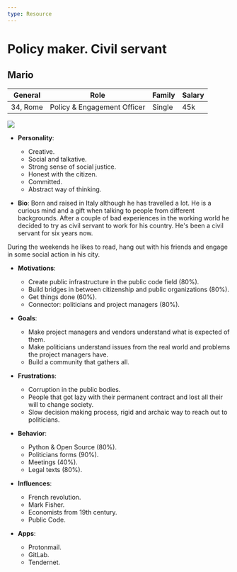 ```yaml
---
type: Resource
---
```


# Policy maker. Civil servant

## Mario

| General                                  | Role | Family |  Salary   |
| ------------------------------------- | ---------------------------------- | -------- | --- |
| 34, Rome | Policy & Engagement Officer                                | Single    |   45k  |

![](https://images.unsplash.com/photo-1605462863863-10d9e47e15ee?ixlib=rb-1.2.1&ixid=MnwxMjA3fDB8MHxwaG90by1wYWdlfHx8fGVufDB8fHx8&auto=format&fit=crop&w=3870&q=80)

* **Personality**:
    * Creative.
    * Social and talkative.
    * Strong sense of social justice.
    * Honest with the citizen.
    * Committed.
    * Abstract way of thinking.

* **Bio**:
Born and raised in Italy although he has travelled a lot. He is a curious mind and a gift when talking to people from different backgrounds. After a couple of bad experiences in the working world he decided to try as civil servant to work for his country. He's been a civil servant for six years now.

During the weekends he likes to read, hang out with his friends and engage in some social action in his city.

* **Motivations**:
    * Create public infrastructure in the public code field (80%).
    * Build bridges in between citizenship and public organizations (80%).
    * Get things done (60%).
    * Connector: politicians and project managers (80%).

* **Goals**:
    * Make project managers and vendors understand what is expected of them.
    * Make politicians understand issues from the real world and problems the project managers have.
    * Build a community that gathers all.

* **Frustrations**:
    * Corruption in the public bodies.
    * People that got lazy with their permanent contract and lost all their will to change society.
    * Slow decision making process, rigid and archaic way to reach out to politicians.

* **Behavior**:
    * Python & Open Source (80%).
    * Politicians forms (90%).
    * Meetings (40%).
    * Legal texts (80%).

* **Influences**:
    * French revolution.
    * Mark Fisher.
    * Economists from 19th century.
    * Public Code.

* **Apps**:
    * Protonmail.
    * GitLab.
    * Tendernet.
